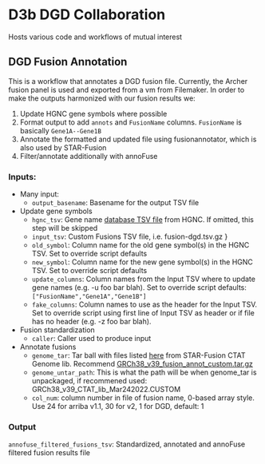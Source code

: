 # D3b DGD Collaboration

Hosts various code and workflows of mutual interest

## DGD Fusion Annotation
This is a workflow that annotates a DGD fusion file.
Currently, the Archer fusion panel is used and exported from a vm from Filemaker.
In order to make the outputs harmonized with our fusion results we:
1. Update HGNC gene symbols where possible
1. Format output to add `annots` and `FusionName` columns. `FusionName` is basically `Gene1A--Gene1B`
1. Annotate the formatted and updated file using fusionannotator, which is also used by STAR-Fusion
1. Filter/annotate additionally with annoFuse

### Inputs:
 - Many input:
   - `output_basename`: Basename for the output TSV file
 - Update gene symbols
   - `hgnc_tsv`: Gene name [database TSV file](https://ftp.ebi.ac.uk/pub/databases/genenames/hgnc/tsv/hgnc_complete_set.txt) from HGNC.
  If omitted, this step will be skipped
   - `input_tsv`: Custom Fusions TSV file, i.e. fusion-dgd.tsv.gz }
   - `old_symbol`: Column name for the old gene symbol(s) in the HGNC TSV. Set to override script defaults
   - `new_symbol`: Column name for the new gene symbol(s) in the HGNC TSV. Set to override script defaults
   - `update_columns`: Column names from the Input TSV where to update gene names (e.g. -u foo bar blah). Set to override script defaults: `["FusionName","Gene1A","Gene1B"]`
   - `fake_columns`: Column names to use as the header for the Input TSV. Set to override script using first line of Input TSV as header or if file has no header (e.g. -z foo bar blah). 
 - Fusion standardization
   - `caller`: Caller used to produce input
 - Annotate fusions
   - `genome_tar`: Tar ball with files listed [here](https://github.com/FusionAnnotator/FusionAnnotator/blob/9cd889a87c838243555f14beabfc677f539084a3/FusionAnnotator#L85-L95) from STAR-Fusion CTAT Genome lib. Recommend [GRCh38_v39_fusion_annot_custom.tar.gz](https://cavatica.sbgenomics.com/u/kfdrc-harmonization/kf-references/files/63cff818facdd82011c8d6fe/)
   - `genome_untar_path`: This is what the path will be when genome_tar is unpackaged, if recommened used: GRCh38_v39_CTAT_lib_Mar242022.CUSTOM
   - `col_num`: column number in file of fusion name, 0-based array style. Use 24 for arriba v1.1, 30 for v2, 1 for DGD, default: 1

### Output
`annofuse_filtered_fusions_tsv`: Standardized, annotated and annoFuse filtered fusion results file